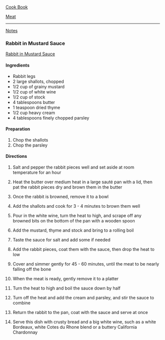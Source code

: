 [Cook Book](https://github.com/vmsmith/CookBook/blob/master/README.md)  

[Meat](https://github.com/vmsmith/CookBook/blob/master/meat.md)    

-----  

[Notes](https://github.com/vmsmith/CookBook/blob/master/notes.md)  

### Rabbit in Mustard Sauce  
[Rabbit in Mustard Sauce](https://www.simplyrecipes.com/recipes/rabbit_in_mustard_sauce/)  

#### Ingredients  

* Rabbit legs  
* 2 large shallots, chopped    
* 1/2 cup of grainy mustard   
* 1/2 cup of white wine   
* 1/2 cup of stock   
* 4 tablespoons butter  
* 1 teaspoon dried thyme  
* 1/2 cup heavy cream  
* 4 tablespoons finely chopped parsley  

#### Preparation  

1. Chop the shallots  
2. Chop the parsley  

#### Directions  

1. Salt and pepper the rabbit pieces well and set aside at room temperature for an hour  

2. Heat the butter over medium heat in a large sauté pan with a lid, then pat the rabbit pieces dry and brown them in the butter  

3. Once the rabbit is browned, remove it to a bowl  

4. Add the shallots and cook for 3 - 4 minutes to brown them well  

5. Pour in the white wine, turn the heat to high, and scrape off any browned bits on the bottom of the pan with a wooden spoon  

6. Add the mustard, thyme and stock and bring to a rolling boil  

7. Taste the sauce for salt and add some if needed  

8. Add the rabbit pieces, coat them with the sauce, then drop the heat to low  

9. Cover and simmer gently for 45 - 60 minutes, until the meat to be nearly falling off the bone  

10. When the meat is ready, gently remove it to a platter  

11. Turn the heat to high and boil the sauce down by half  

12. Turn off the heat and add the cream and parsley, and stir the sauce to combine  

13. Return the rabbit to the pan, coat with the sauce and serve at once  

14. Serve this dish with crusty bread and a big white wine, such as a white Bordeaux, white Cotes du Rhone blend or a buttery California Chardonnay  





